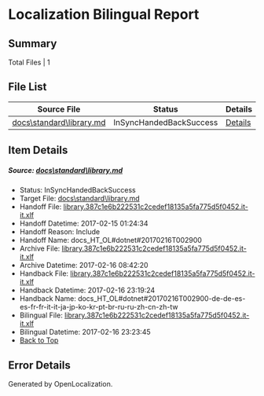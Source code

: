 # <a name='report-top'></a> Localization Bilingual Report

## Summary
 Total Files | 1

## File List
 Source File | Status | Details 
 ----------- | ------ | ------- 
 [docs\standard\library.md](https://github.com/dotnet/docs/blob/eb98c703946d8be0757288ae9e00aab87b32e407/docs/standard/library.md) | InSyncHandedBackSuccess | [Details](#939c6dd0621e3b1121aca52915b04bf51af1d1ef3461)

## Item Details
##### <a name='939c6dd0621e3b1121aca52915b04bf51af1d1ef3461'></a> Source: [docs\standard\library.md](https://github.com/dotnet/docs/blob/eb98c703946d8be0757288ae9e00aab87b32e407/docs/standard/library.md)
* Status: InSyncHandedBackSuccess
* Target File: [docs\standard\library.md](https://github.com/dotnet/docs.it-it/blob/fbd17c8a8dee6e8d3c678fdee9460c4e6b3fa795/docs/standard/library.md)
* Handoff File: [library.387c1e6b222531c2cedef18135a5fa775d5f0452.it-it.xlf](https://github.com/dotnet/docs.handoff/blob/fa776eea6a6d8e2d316edf96247e7b5f86028557/ol-handoff/dotnet/docs.it-it/master/dotnet-core/library.387c1e6b222531c2cedef18135a5fa775d5f0452.it-it.xlf)
* Handoff Datetime: 2017-02-15 01:24:34
* Handoff Reason: Include
* Handoff Name: docs_HT_OL#dotnet#20170216T002900
* Archive File: [library.387c1e6b222531c2cedef18135a5fa775d5f0452.it-it.xlf](https://github.com/dotnet/docs.handoff/blob/b33167d8e8b66aeb12fa103e3f1c7ae8931be590/ol-archive/dotnet/docs.it-it/master/dotnet-core/library.387c1e6b222531c2cedef18135a5fa775d5f0452.it-it.xlf)
* Archive Datetime: 2017-02-16 08:42:20
* Handback File: [library.387c1e6b222531c2cedef18135a5fa775d5f0452.it-it.xlf](https://github.com/dotnet/docs.handback/blob/c813731c0db9a72f1dad2bb0f8b155fee2fd829d/ol-handback/dotnet/docs.it-it/master/dotnet-core/library.387c1e6b222531c2cedef18135a5fa775d5f0452.it-it.xlf)
* Handback Datetime: 2017-02-16 23:19:24
* Handback Name: docs_HT_OL#dotnet#20170216T002900-de-de-es-es-fr-fr-it-it-ja-jp-ko-kr-pt-br-ru-ru-zh-cn-zh-tw
* Bilingual File: [library.387c1e6b222531c2cedef18135a5fa775d5f0452.it-it.xlf](https://github.com/dotnet/docs.handback/blob/c813731c0db9a72f1dad2bb0f8b155fee2fd829d/ol-handback/dotnet/docs.it-it/master/dotnet-core/library.387c1e6b222531c2cedef18135a5fa775d5f0452.it-it.xlf)
* Bilingual Datetime: 2017-02-16 23:23:45
* [Back to Top](#report-top)


## Error Details

Generated by OpenLocalization.
